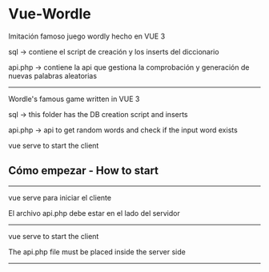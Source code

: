 
# Vue-Wordle

Imitación famoso juego wordly hecho en VUE 3

sql -> contiene el script de creación y los inserts del diccionario

api.php -> contiene la api que gestiona la comprobación y generación de nuevas palabras aleatorias

**********************************

Wordle's famous game written in VUE 3

sql -> this folder has the DB creation script and inserts

api.php -> api to get random words and check if the input word exists


vue serve to start the client

## Cómo empezar - How to start

**********************************

vue serve para iniciar el cliente

El archivo api.php debe estar en el lado del servidor

**********************************

vue serve to start the client

The api.php file must be placed inside the server side

**********************************